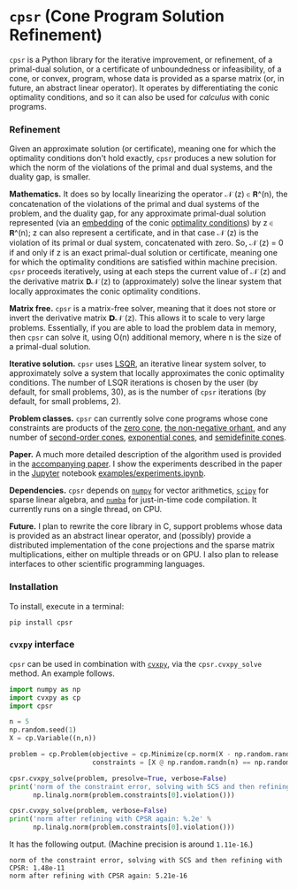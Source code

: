# `cpsr` (Cone Program Solution Refinement)

`cpsr` is a Python library 
for the iterative improvement, or refinement,
of a primal-dual solution,
or a certificate of unboundedness or infeasibility,
of a cone, or convex, 
program, whose data is provided
as a sparse matrix (or, in future, an abstract linear operator).
It operates by differentiating the conic optimality conditions,
and so it can also be used for *calculus* with conic programs.

### Refinement

Given an approximate solution (or certificate), 
meaning one for which the optimality 
conditions don't hold exactly, 
`cpsr` produces a new solution for which 
the norm of the violations of the primal and dual systems, 
and the duality gap, is smaller. 


**Mathematics.**
It does so by locally linearizing
the operator 𝒩 (z) ∈ 𝗥^(n),
the concatenation of the violations of the 
primal and dual systems of the problem, and the duality gap,
for any approximate primal-dual solution represented
(via an [embedding](https://www.jstor.org/stable/3690376) 
of the conic [optimality conditions](https://arxiv.org/pdf/1312.3039.pdf))
by z ∈ 𝗥^(n);
z can also represent a certificate, and in that case 𝒩 (z)
is the violation of its primal or dual system, concatenated with zero.
So, 𝒩 (z) = 0 if and only if z is an exact primal-dual solution
or certificate, meaning one for which the optimality conditions
are satisfied within machine precision. 
`cpsr` proceeds iteratively, using at each steps the current value of 𝒩 (z)
and the derivative matrix 𝗗𝒩 (z) to (approximately) solve
the linear system that locally approximates 
the conic optimality conditions. 

**Matrix free.**
`cpsr` is a matrix-free solver, meaning that it does not store or
invert the derivative matrix 𝗗𝒩 (z). This allows it to scale
to very large problems. Essentially, if you are able to load the problem
data in memory, then `cpsr` can solve it, using O(n) additional memory, 
where n is the size of a primal-dual solution.

**Iterative solution.**
`cpsr` uses [LSQR](http://web.stanford.edu/group/SOL/software/lsqr/),
an iterative linear system solver, to approximately solve a system
that locally approximates the conic optimality conditions. 
The number of LSQR iterations is chosen by the user (by default, for small problems, 30),
as is the number of `cpsr` iterations (by default, for small problems, 2). 

**Problem classes.**
`cpsr` can currently solve cone programs whose cone constraints are products of 
the [zero cone](https://en.wikipedia.org/wiki/System_of_linear_equations),
[the non-negative orhant](https://en.wikipedia.org/wiki/Linear_programming),
and any number of [second-order cones](https://en.wikipedia.org/wiki/Second-order_cone_programming), 
[exponential cones](https://yalmip.github.io/tutorial/exponentialcone/), 
and [semidefinite cones](https://en.wikipedia.org/wiki/Semidefinite_programming).

**Paper.**
A much more detailed description of the algorithm used is provided
in the [accompanying paper](http://stanford.edu/~boyd/papers/pdf/cone_prog_refine.pdf).
I show the experiments described in the paper in the
[Jupyter](https://jupyter.org) notebook
[examples/experiments.ipynb](examples/experiments.ipynb).

**Dependencies.**
`cpsr` depends on [`numpy`](http://www.numpy.org) for vector arithmetics, 
[`scipy`](https://www.scipy.org) for sparse linear algebra,
and [`numba`](https://numba.pydata.org) for just-in-time code compilation.
It currently runs on a single thread, on CPU. 

**Future.**
I plan to rewrite the core library in C, 
support problems whose data is provided as an abstract linear operator,
and (possibly) provide a distributed implementation of the cone projections 
and the sparse matrix multiplications, either on multiple threads or on GPU.
I also plan to release interfaces to other scientific programming languages.


### Installation
To install, execute in a terminal:

```
pip install cpsr
```


### `cvxpy` interface

`cpsr` can be used in combination with [`cvxpy`](https://www.cvxpy.org),
via the `cpsr.cvxpy_solve` method. 
An example follows.

```python
import numpy as np
import cvxpy as cp
import cpsr

n = 5
np.random.seed(1)
X = cp.Variable((n,n))

problem = cp.Problem(objective = cp.Minimize(cp.norm(X - np.random.randn(n, n))), 
                     constraints = [X @ np.random.randn(n) == np.random.randn(n)])

cpsr.cvxpy_solve(problem, presolve=True, verbose=False)
print('norm of the constraint error, solving with SCS and then refining with CPSR: %.2e' % 
      np.linalg.norm(problem.constraints[0].violation()))

cpsr.cvxpy_solve(problem, verbose=False)
print('norm after refining with CPSR again: %.2e' % 
      np.linalg.norm(problem.constraints[0].violation()))
```

It has the following output. (Machine precision is around `1.11e-16`.)

```
norm of the constraint error, solving with SCS and then refining with CPSR: 1.48e-11
norm after refining with CPSR again: 5.21e-16
```
